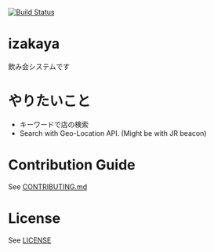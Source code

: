 [![Build Status](https://travis-ci.org/na0ya/izakaya.svg?branch=master)](https://travis-ci.org/na0ya/izakaya)

# izakaya
飲み会システムです

# やりたいこと

- キーワードで店の検索
- Search with Geo-Location API. (Might be with JR beacon)


# Contribution Guide
See [CONTRIBUTING.md](CONTRIBUTING.md)

# License
See [LICENSE](LICENSE)

